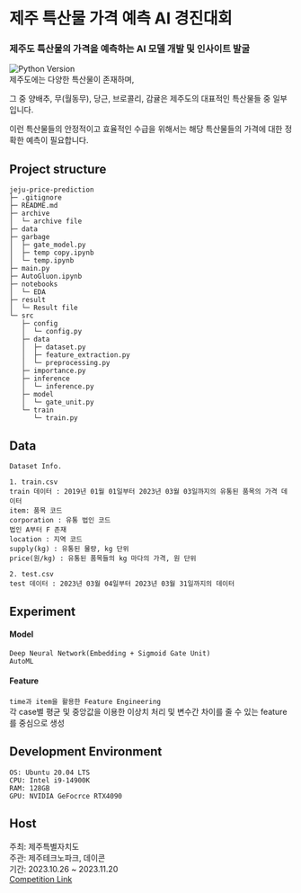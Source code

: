 # 제주 특산물 가격 예측 AI 경진대회

### 제주도 특산물의 가격을 예측하는 AI 모델 개발 및 인사이트 발굴
  ![Python Version](https://img.shields.io/badge/Python-3.8.10-blue)   
제주도에는 다양한 특산물이 존재하며, 

그 중 양배추, 무(월동무), 당근, 브로콜리, 감귤은 제주도의 대표적인 특산물들 중 일부입니다. 

이런 특산물들의 안정적이고 효율적인 수급을 위해서는 해당 특산물들의 가격에 대한 정확한 예측이 필요합니다.


## Project structure

```
jeju-price-prediction
├─ .gitignore
├─ README.md
├─ archive
│  └─ archive file
├─ data
├─ garbage
│  ├─ gate_model.py
│  ├─ temp copy.ipynb
│  └─ temp.ipynb
├─ main.py
├─ AutoGluon.ipynb
├─ notebooks
│  └─ EDA
├─ result
│  └─ Result file
└─ src
   ├─ config
   │  └─ config.py
   ├─ data
   │  ├─ dataset.py
   │  ├─ feature_extraction.py
   │  └─ preprocessing.py
   ├─ importance.py
   ├─ inference
   │  └─ inference.py
   ├─ model
   │  └─ gate_unit.py
   └─ train
      └─ train.py

```

## Data

```
Dataset Info.

1. train.csv
train 데이터 : 2019년 01월 01일부터 2023년 03월 03일까지의 유통된 품목의 가격 데이터
item: 품목 코드
corporation : 유통 법인 코드
법인 A부터 F 존재
location : 지역 코드
supply(kg) : 유통된 물량, kg 단위
price(원/kg) : 유통된 품목들의 kg 마다의 가격, 원 단위

2. test.csv
test 데이터 : 2023년 03월 04일부터 2023년 03월 31일까지의 데이터
```
## Experiment
#### Model
`Deep Neural Network(Embedding + Sigmoid Gate Unit)`  
`AutoML`
#### Feature
`time과 item을 활용한 Feature Engineering `  
각 case별 평균 및 중앙값을 이용한 이상치 처리 및 변수간 차이를 줄 수 있는 feature를 중심으로 생성  



## Development Environment
```
OS: Ubuntu 20.04 LTS
CPU: Intel i9-14900K
RAM: 128GB
GPU: NVIDIA GeFocrce RTX4090
```

## Host
주최: 제주특별자치도  
주관: 제주테크노파크, 데이콘  
기간: 2023.10.26 ~ 2023.11.20   
[Competition Link](https://dacon.io/competitions/official/236176/overview/description)